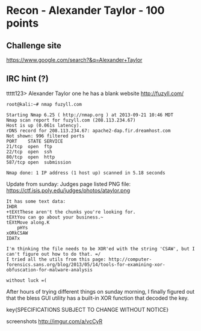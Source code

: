# Recon - Alexander Taylor - 100 points  

## Challenge site  

https://www.google.com/search?&q=Alexander+Taylor  

## IRC hint (?)  

ttttt123> Alexander  Taylor one he has a blank website http://fuzyll.com/  


    root@kali:~# nmap fuzyll.com
    
    Starting Nmap 6.25 ( http://nmap.org ) at 2013-09-21 10:46 MDT
    Nmap scan report for fuzyll.com (208.113.234.67)
    Host is up (0.061s latency).
    rDNS record for 208.113.234.67: apache2-dap.fir.dreamhost.com
    Not shown: 996 filtered ports
    PORT    STATE SERVICE
    21/tcp  open  ftp
    22/tcp  open  ssh
    80/tcp  open  http
    587/tcp open  submission
    
    Nmap done: 1 IP address (1 host up) scanned in 5.18 seconds

Update from sunday:
    Judges page listed PNG file: https://ctf.isis.poly.edu/judges/photos/ataylor.png
    
    It has some text data:
    IHDR
    +tEXtThese aren't the chunks you're looking for.
    tEXtYou can go about your business.~
    tEXtMove along.K
    	pHYs
    xORkCSAW
    IDATx
    
    I'm thinking the file needs to be XOR'ed with the string 'CSAW', but I can't figure out how to do that. =/
    I tried all the utils from this page: http://computer-forensics.sans.org/blog/2013/05/14/tools-for-examining-xor-obfuscation-for-malware-analysis
    
    without luck =(

After hours of trying different things on sunday morning, I finally figured out that the bless GUI utility has a built-in XOR function that decoded the key.

key{SPECIFICATIONS SUBJECT TO CHANGE WITHOUT NOTICE}

screenshots http://imgur.com/a/vcCyR
